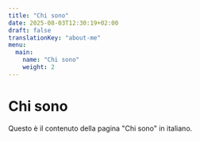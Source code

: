 ```yaml
---
title: "Chi sono"
date: 2025-08-03T12:30:19+02:00
draft: false
translationKey: "about-me"
menu:
  main:
    name: "Chi sono"
    weight: 2
---
```

# Chi sono

Questo è il contenuto della pagina "Chi sono" in italiano.
